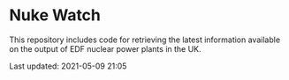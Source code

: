 # Nuke Watch

This repository includes code for retrieving the latest information available on the output of EDF nuclear power plants in the UK.

Last updated: 2021-05-09 21:05